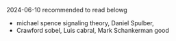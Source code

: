 2024-06-10
recommended to read belowg
- michael spence signaling theory, Daniel Spulber,
- Crawford sobel, Luis cabral,  Mark Schankerman good 